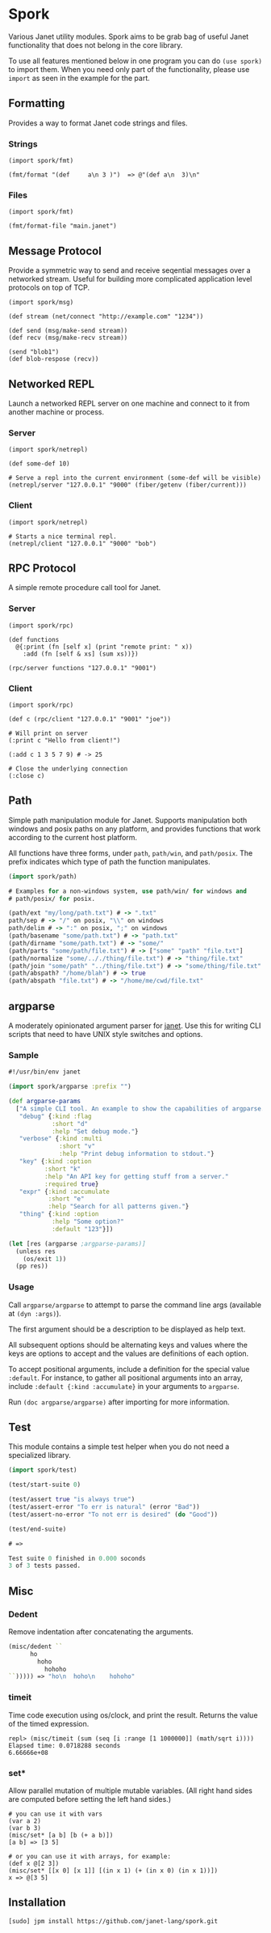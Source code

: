 # Spork

Various Janet utility modules. Spork aims to be grab bag of useful Janet functionality that
does not belong in the core library.

To use all features mentioned below in one program you can do `(use spork)` to
import them. When you need only part of the functionality, please use `import`
as seen in the example for the part.


## Formatting

Provides a way to format Janet code strings and files.

### Strings

```
(import spork/fmt)

(fmt/format "(def     a\n 3 )")  => @"(def a\n  3)\n"
```

### Files

```
(import spork/fmt)

(fmt/format-file "main.janet")
```

## Message Protocol

Provide a symmetric way to send and receive seqential messages over a networked stream.
Useful for building more complicated application level protocols on top of TCP.

```
(import spork/msg)

(def stream (net/connect "http://example.com" "1234"))

(def send (msg/make-send stream))
(def recv (msg/make-recv stream))

(send "blob1")
(def blob-respose (recv))
```

## Networked REPL

Launch a networked REPL server on one machine and connect to it from another machine or process.

### Server
```
(import spork/netrepl)

(def some-def 10)

# Serve a repl into the current environment (some-def will be visible)
(netrepl/server "127.0.0.1" "9000" (fiber/getenv (fiber/current)))
```

### Client
```
(import spork/netrepl)

# Starts a nice terminal repl.
(netrepl/client "127.0.0.1" "9000" "bob")
```

## RPC Protocol

A simple remote procedure call tool for Janet.

### Server
```
(import spork/rpc)

(def functions
  @{:print (fn [self x] (print "remote print: " x))
    :add (fn [self & xs] (sum xs))})

(rpc/server functions "127.0.0.1" "9001")
```

### Client
```
(import spork/rpc)

(def c (rpc/client "127.0.0.1" "9001" "joe"))

# Will print on server
(:print c "Hello from client!")

(:add c 1 3 5 7 9) # -> 25

# Close the underlying connection
(:close c)
```

## Path

Simple path manipulation module for Janet. Supports manipulation both
windows and posix paths on any platform, and provides functions that
work according to the current host platform.

All functions have three forms, under `path`, `path/win`, and `path/posix`. The
prefix
indicates which type of path the function manipulates.

```clojure
(import spork/path)

# Examples for a non-windows system, use path/win/ for windows and
# path/posix/ for posix.

(path/ext "my/long/path.txt") # -> ".txt"
path/sep # -> "/" on posix, "\\" on windows
path/delim # -> ":" on posix, ";" on windows
(path/basename "some/path.txt") # -> "path.txt"
(path/dirname "some/path.txt") # -> "some/"
(path/parts "some/path/file.txt") # -> ["some" "path" "file.txt"]
(path/normalize "some/.././thing/file.txt") # -> "thing/file.txt"
(path/join "some/path" "../thing/file.txt") # -> "some/thing/file.txt"
(path/abspath? "/home/blah") # -> true
(path/abspath "file.txt") # -> "/home/me/cwd/file.txt"

```
## argparse

A moderately opinionated argument parser for
[janet](https://janet-lang.org). Use this for writing
CLI scripts that need to have UNIX style switches and
options.

### Sample

```clojure
#!/usr/bin/env janet

(import spork/argparse :prefix "")

(def argparse-params
  ["A simple CLI tool. An example to show the capabilities of argparse."
   "debug" {:kind :flag
            :short "d"
            :help "Set debug mode."}
   "verbose" {:kind :multi
              :short "v"
              :help "Print debug information to stdout."}
   "key" {:kind :option
          :short "k"
          :help "An API key for getting stuff from a server."
          :required true}
   "expr" {:kind :accumulate
           :short "e"
           :help "Search for all patterns given."}
   "thing" {:kind :option
            :help "Some option?"
            :default "123"}])

(let [res (argparse ;argparse-params)]
  (unless res
    (os/exit 1))
  (pp res))
```

### Usage

Call `argparse/argparse` to attempt to parse the command line args
(available at `(dyn :args)`).

The first argument should be a description to be displayed as help
text.

All subsequent options should be alternating keys and values where the
keys are options to accept and the values are definitions of each option.

To accept positional arguments, include a definition for the special
value `:default`. For instance, to gather all positional arguments
into an array, include `:default {:kind :accumulate}` in your
arguments to `argparse`.

Run `(doc argparse/argparse)` after importing for more information.

## Test

This module contains a simple test helper when you do not need a specialized
library.

```clojure
(import spork/test)

(test/start-suite 0)

(test/assert true "is always true")
(test/assert-error "To err is natural" (error "Bad"))
(test/assert-no-error "To not err is desired" (do "Good"))

(test/end-suite)

# =>

Test suite 0 finished in 0.000 soconds
3 of 3 tests passed.

```

## Misc

### Dedent

Remove indentation after concatenating the arguments.

```clojure
(misc/dedent ``
      ho
        hoho
          hohoho
``))))) => "ho\n  hoho\n    hohoho"
```

### timeit

Time code execution using os/clock, and print the result.
Returns the value of the timed expression.

```
repl> (misc/timeit (sum (seq [i :range [1 1000000]] (math/sqrt i))))
Elapsed time: 0.0718288 seconds
6.66666e+08
```

### set*

Allow parallel mutation of multiple mutable variables.  (All right
hand sides are computed before setting the left hand sides.)

```
# you can use it with vars
(var a 2)
(var b 3)
(misc/set* [a b] [b (+ a b)])
[a b] => [3 5]

# or you can use it with arrays, for example:
(def x @[2 3])
(misc/set* [[x 0] [x 1]] [(in x 1) (+ (in x 0) (in x 1))])
x => @[3 5]
```

## Installation

```
[sudo] jpm install https://github.com/janet-lang/spork.git
```
